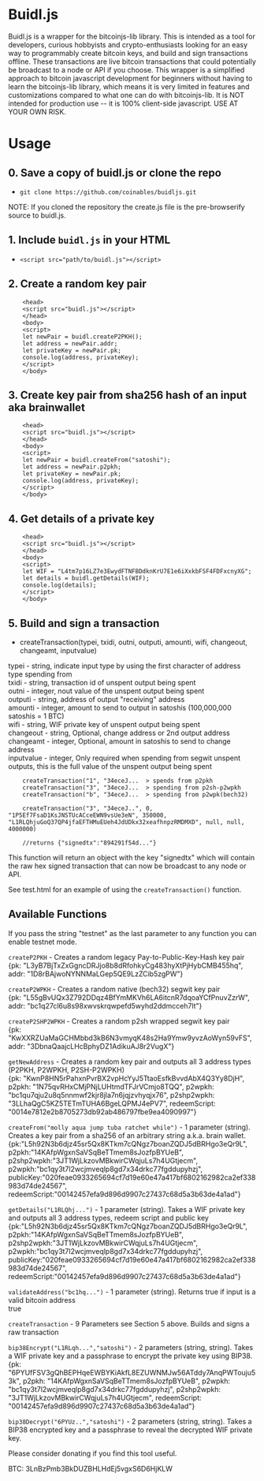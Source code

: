 # Buidl.js 

Buidl.js is a wrapper for the bitcoinjs-lib library. This is intended as a tool for developers, curious hobbyists and crypto-enthusiasts looking for an easy way to programmably create bitcoin keys, and build and sign transactions offline. These transactions are live bitcoin transactions that could potentially be broadcast to a node or API if you choose. This wrapper is a simplified approach to bitcoin javascript development for beginners without having to learn the bitcoinjs-lib library, which means it is very limited in features and customizations compared to what one can do with bitcoinjs-lib. It is NOT intended for production use -- it is 100% client-side javascript. USE AT YOUR OWN RISK.

# Usage    

## 0. Save a copy of buidl.js or clone the repo

 *  `git clone https://github.com/coinables/buidljs.git`
 
NOTE: If you cloned the repository the create.js file is the pre-browserify source to buidl.js.
 
## 1. Include `buidl.js` in your HTML

 *  `<script src="path/to/buidl.js"></script>`


## 2. Create a random key pair

        <head>
		<script src="buidl.js"></script>
		</head>
		<body>
		<script>
		let newPair = buidl.createP2PKH();
		let address = newPair.addr;
		let privateKey = newPair.pk;
		console.log(address, privateKey);
		</script>
		</body>

## 3. Create key pair from sha256 hash of an input aka brainwallet

		<head>
		<script src="buidl.js"></script>
		</head>
		<body>
		<script>
		let newPair = buidl.createFrom("satoshi");
		let address = newPair.p2pkh;
		let privateKey = newPair.pk;
		console.log(address, privateKey);
		</script>
		</body>

## 4. Get details of a private key

        <head>
		<script src="buidl.js"></script>
		</head>
		<body>
		<script>
		let WIF = "L4tm7p16LZ7e3EwydFTNFBDdknKrU7E1e6iXxkbFSF4FDFxcnyXG";
		let details = buidl.getDetails(WIF);
		console.log(details);
		</script>
		</body>

		
## 5. Build and sign a transaction 

 * createTransaction(typei, txidi, outni, outputi, amounti, wifi, changeout, changeamt, inputvalue)
 
 typei - string, indicate input type by using the first character of address type spending from      
 txidi - string, transaction id of unspent output being spent       
 outni - integer, nout value of the unspent output being spent      
 outputi - string, address of output "receiving" address      
 amounti - integer, amount to send to output in satoshis (100,000,000 satoshis = 1 BTC)        
 wifi - string, WIF private key of unspent output being spent      
 changeout - string, Optional, change address or 2nd output address      
 changeamt - integer, Optional, amount in satoshis to send to change address      
 inputvalue - integer, Only required when spending from segwit unspent outputs, this is the full value of the unspent output being spent       	
 
		createTransaction("1", "34eceJ...  > spends from p2pkh
		createTransaction("3", "34eceJ...  > spending from p2sh-p2wpkh
		createTransaction("b", "34eceJ...  > spending from p2wpk(bech32)

		createTransaction("3", "34eceJ..", 0, "1P5Ef7FsaD1KsJNSTUcACceEWN9vsUe3eN", 350000, "L1RLQhjuGoQ37QP4jfaEFTHMuEUeh4JdUDkx32xeafhnpzRMDMXD", null, null, 4000000)
		
		//returns {"signedtx":"894291f54d..."}

This function will return an object with the key "signedtx" which will contain the raw hex signed transaction that can now be broadcast to any node or API.		
		
See test.html for an example of using the `createTransaction()` function.    

	
## Available Functions

If you pass the string "testnet" as the last parameter to any function you can enable testnet mode.

`createP2PKH` - Creates a random legacy Pay-to-Public-Key-Hash key pair     
		{pk: "L3yB7BjTxZxGgncDRJjo8b8dRfohkyCg483hyXtPjHybCMB455hq", addr: "1D8rBAjwoNYNNMaLGep5QE9LzZCib5zgPW"}  
	
`createP2WPKH` - Creates a random native (bech32) segwit key pair   
		{pk: "L55gBvUQx3Z792DDqz4BfYmMKVh6LA6itcnR7dqoaYCfPnuvZzrW", addr: "bc1q27cl6u8s98xwvskrqwpefd5wyhd2ddmcceh7lt"}  
	
`createP2SHP2WPKH` - Creates a random p2sh wrapped segwit key pair   
		{pk: "KwXXRZUaMaGCHMbbd3kB6N3vmyqK48s2Ha9Ymw9yvzAoWyn59vFS", addr: "3DbnaQaajcLHcBphyDZ1AdikuAJ8r2VugX"}     
	
`getNewAddress` - Creates a random key pair and outputs all 3 address types (P2PKH, P2WPKH, P2SH-P2WPKH)   
		{pk: "KwnP8HN5rPahxnPvrBX2vpHcYyJ5TtaoEsfkBvvdAbX4Q3Yy8DjH", p2pkh: "1N75qvRHxCMjPNjLUHtmdTFJrVCmjo8TQQ", p2wpkh: "bc1qu7qju2u8q5nnmwf2kjr8jla7n6jqjzvhyqjx76", p2shp2wpkh: "3LLhaQgC5KZ5TETmTUHA6BgeLQPMJ4ePV7", redeemScript: "0014e7812e2b8705273db92ab486797fbe9ea4090997"}    
	
`createFrom("molly aqua jump tuba ratchet while")` - 1 parameter (string). Creates a key pair from a sha256 of an arbitrary string a.k.a. brain wallet.      
		{pk:"L5h92N3b6djz45sr5Qx8KTkm7cQNgz7boanZQDJ5dBRHgo3eQr9L",
		p2pkh:"14KAfpWgxnSaVSqBeTTmem8sJozfpBYUeB",
		p2shp2wpkh:"3JT1WjLkzovMBkwirCWqjuLs7h4UGtjecm",
		p2wpkh:"bc1qy3t7l2wcjmveqlp8gd7x34drkc77fgddupyhzj",
		publicKey:"020feae0933265694cf7d19e60e47a417bf6802162982ca2ef338983d74de24567",
		redeemScript:"00142457efa9d896d9907c27437c68d5a3b63de4a1ad"}     
	 
`getDetails("L1RLQhj...")` - 1 parameter (string). Takes a WIF private key and outputs all 3 address types, redeem script and public key     
		{pk:"L5h92N3b6djz45sr5Qx8KTkm7cQNgz7boanZQDJ5dBRHgo3eQr9L",
		p2pkh:"14KAfpWgxnSaVSqBeTTmem8sJozfpBYUeB",
		p2shp2wpkh:"3JT1WjLkzovMBkwirCWqjuLs7h4UGtjecm",
		p2wpkh:"bc1qy3t7l2wcjmveqlp8gd7x34drkc77fgddupyhzj",
		publicKey:"020feae0933265694cf7d19e60e47a417bf6802162982ca2ef338983d74de24567",
		redeemScript:"00142457efa9d896d9907c27437c68d5a3b63de4a1ad"}      
	 
`validateAddress("bc1hq...")` - 1 parameter (string). Returns true if input is a valid bitcoin address    
		true      
	
`createTransaction` - 9 Parameters see Section 5 above. Builds and signs a raw transaction    

`bip38Encrypt("L1RLqh...","satoshi")` - 2 parameters (string, string). Takes a WIF private key and a passphrase to encrypt the private key using BIP38.      
		{pk: "6PYUfFSV3gQhBEPHqeEWBYKiAkfL8EZUWNMJw56ATddy7AnqPWTouju53k", p2pkh: "14KAfpWgxnSaVSqBeTTmem8sJozfpBYUeB", p2wpkh: "bc1qy3t7l2wcjmveqlp8gd7x34drkc77fgddupyhzj", p2shp2wpkh: "3JT1WjLkzovMBkwirCWqjuLs7h4UGtjecm", redeemScript: "00142457efa9d896d9907c27437c68d5a3b63de4a1ad"}    
	
`bip38Decrypt("6PYUz..","satoshi")` - 2 parameters (string, string). Takes a BIP38 encrypted key and a passphrase to reveal the decrypted WIF private key.   


Please consider donating if you find this tool useful.		

BTC:  3LnBzPmb3BkDUZBHLHdEj5vgxS6D6HjKLW


